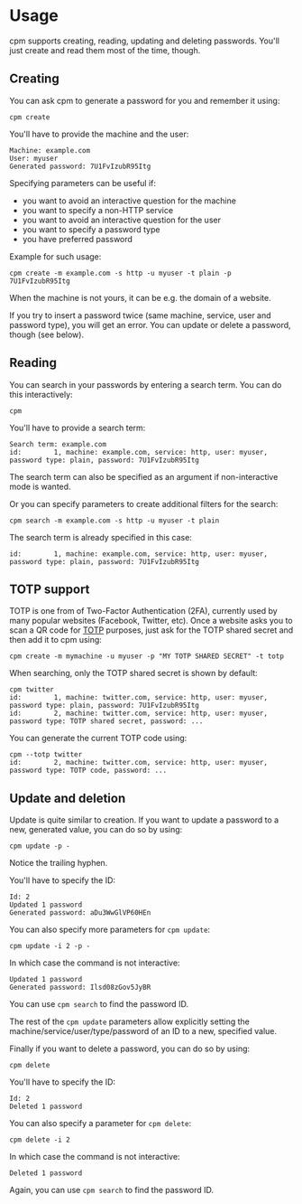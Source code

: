 # Usage

cpm supports creating, reading, updating and deleting passwords. You'll just create and read them
most of the time, though.

## Creating

You can ask cpm to generate a password for you and remember it using:

```console
cpm create
```

You'll have to provide the machine and the user:

```console
Machine: example.com
User: myuser
Generated password: 7U1FvIzubR95Itg
```

Specifying parameters can be useful if:

- you want to avoid an interactive question for the machine
- you want to specify a non-HTTP service
- you want to avoid an interactive question for the user
- you want to specify a password type
- you have preferred password

Example for such usage:

```console
cpm create -m example.com -s http -u myuser -t plain -p 7U1FvIzubR95Itg
```

When the machine is not yours, it can be e.g. the domain of a website.

If you try to insert a password twice (same machine, service, user and password type), you will get
an error. You can update or delete a password, though (see below).

## Reading

You can search in your passwords by entering a search term. You can do this interactively:

```console
cpm
```

You'll have to provide a search term:

```console
Search term: example.com
id:        1, machine: example.com, service: http, user: myuser, password type: plain, password: 7U1FvIzubR95Itg
```

The search term can also be specified as an argument if non-interactive mode is wanted.

Or you can specify parameters to create additional filters for the search:

```console
cpm search -m example.com -s http -u myuser -t plain
```

The search term is already specified in this case:

```
id:        1, machine: example.com, service: http, user: myuser, password type: plain, password: 7U1FvIzubR95Itg
```

## TOTP support

TOTP is one from of Two-Factor Authentication (2FA), currently used by many popular websites
(Facebook, Twitter, etc). Once a website asks you to scan a QR code for
[TOTP](https://en.wikipedia.org/wiki/Time-based_one-time_password) purposes, just ask for the TOTP
shared secret and then add it to cpm using:

```console
cpm create -m mymachine -u myuser -p "MY TOTP SHARED SECRET" -t totp
```

When searching, only the TOTP shared secret is shown by default:

```console
cpm twitter
id:        1, machine: twitter.com, service: http, user: myuser, password type: plain, password: 7U1FvIzubR95Itg
id:        2, machine: twitter.com, service: http, user: myuser, password type: TOTP shared secret, password: ...
```

You can generate the current TOTP code using:

```console
cpm --totp twitter
id:        2, machine: twitter.com, service: http, user: myuser, password type: TOTP code, password: ...
```

## Update and deletion

Update is quite similar to creation. If you want to update a password to a new, generated value, you
can do so by using:

```console
cpm update -p -
```

Notice the trailing hyphen.

You'll have to specify the ID:

```console:
Id: 2
Updated 1 password
Generated password: aDu3WwGlVP60HEn
```

You can also specify more parameters for `cpm update`:

```console
cpm update -i 2 -p -
```

In which case the command is not interactive:

```console
Updated 1 password
Generated password: Ilsd08zGov5JyBR
```

You can use `cpm search` to find the password ID.

The rest of the `cpm update` parameters allow explicitly setting the
machine/service/user/type/password of an ID to a new, specified value.

Finally if you want to delete a password, you can do so by using:

```console
cpm delete
```

You'll have to specify the ID:

```console:
Id: 2
Deleted 1 password
```

You can also specify a parameter for `cpm delete`:

```console
cpm delete -i 2
```

In which case the command is not interactive:

```console
Deleted 1 password
```

Again, you can use `cpm search` to find the password ID.
